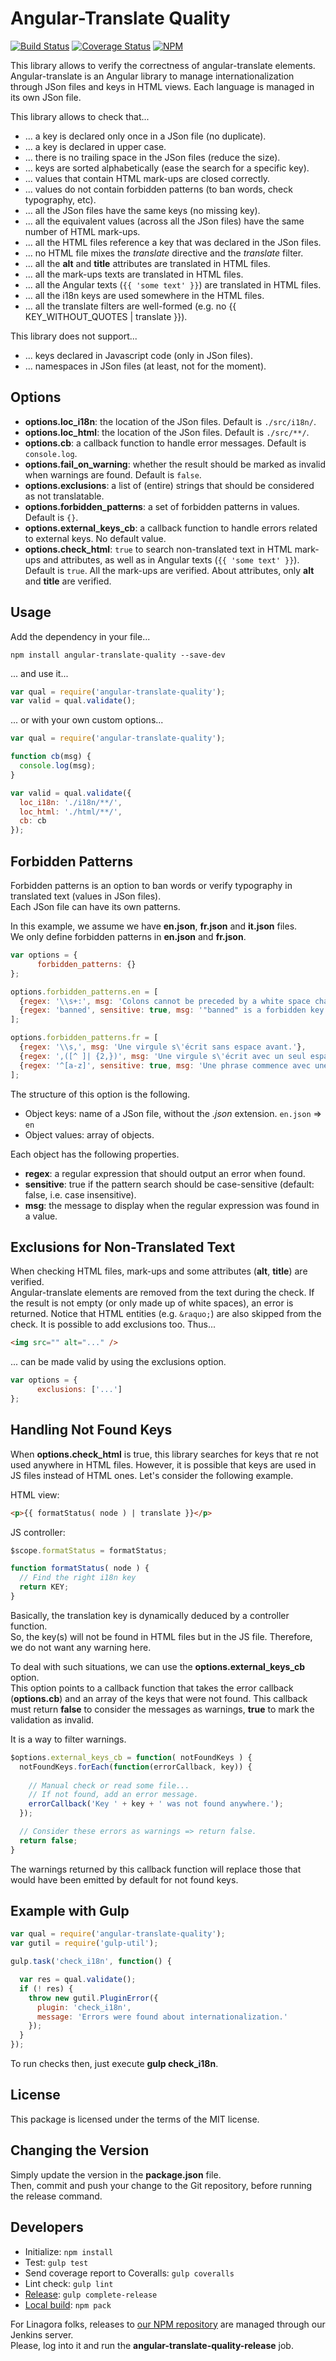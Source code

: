 # Angular-Translate Quality

[![Build Status](https://travis-ci.org/linagora/angular-translate-quality.svg?branch=master)](https://travis-ci.org/linagora/angular-translate-quality)
[![Coverage Status](https://coveralls.io/repos/github/linagora/angular-translate-quality/badge.svg?branch=master)](https://coveralls.io/github/linagora/angular-translate-quality?branch=master)
[![NPM](https://img.shields.io/badge/download-NPM-blue.svg)](https://www.npmjs.com/package/angular-translate-quality)

This library allows to verify the correctness of angular-translate elements.  
Angular-translate is an Angular library to manage internationalization through JSon
files and keys in HTML views. Each language is managed in its own JSon file.

This library allows to check that...

* ... a key is declared only once in a JSon file (no duplicate).
* ... a key is declared in upper case.
* ... there is no trailing space in the JSon files (reduce the size).
* ... keys are sorted alphabetically (ease the search for a specific key).
* ... values that contain HTML mark-ups are closed correctly.
* ... values do not contain forbidden patterns (to ban words, check typography, etc).
* ... all the JSon files have the same keys (no missing key).
* ... all the equivalent values (across all the JSon files) have the same number of HTML mark-ups.
* ... all the HTML files reference a key that was declared in the JSon files.
* ... no HTML file mixes the *translate* directive and the *translate* filter.
* ... all the **alt** and **title** attributes are translated in HTML files.
* ... all the mark-ups texts are translated in HTML files.
* ... all the Angular texts (`{{ 'some text' }}`) are translated in HTML files.
* ... all the i18n keys are used somewhere in the HTML files.
* ... all the translate filters are well-formed (e.g. no {{ KEY_WITHOUT_QUOTES | translate }}).

This library does not support...

* ... keys declared in Javascript code (only in JSon files).
* ... namespaces in JSon files (at least, not for the moment).


## Options

* **options.loc_i18n**: the location of the JSon files. Default is `./src/i18n/`.
* **options.loc_html**: the location of the JSon files. Default is `./src/**/`.
* **options.cb**: a callback function to handle error messages. Default is `console.log`.
* **options.fail_on_warning**: whether the result should be marked as invalid when warnings are found. Default is `false`.
* **options.exclusions**: a list of (entire) strings that should be considered as not translatable.
* **options.forbidden_patterns**: a set of forbidden patterns in values. Default is `{}`.
* **options.external_keys_cb**: a callback function to handle errors related to external keys. No default value.
* **options.check_html**: `true` to search non-translated text in HTML mark-ups and attributes, 
as well as in Angular texts (`{{ 'some text' }}`). Default is `true`. All the mark-ups are verified.
About attributes, only **alt** and **title** are verified.


## Usage

Add the dependency in your file...

```
npm install angular-translate-quality --save-dev
```

... and use it...

```js
var qual = require('angular-translate-quality');
var valid = qual.validate();
```

... or with your own custom options...

```js
var qual = require('angular-translate-quality');

function cb(msg) {
  console.log(msg);
}

var valid = qual.validate({
  loc_i18n: './i18n/**/',
  loc_html: './html/**/',
  cb: cb
});
```


## Forbidden Patterns

Forbidden patterns is an option to ban words or verify typography in translated text (values in JSon files).  
Each JSon file can have its own patterns.

In this example, we assume we have **en.json**, **fr.json** and **it.json** files.  
We only define forbidden patterns in **en.json** and **fr.json**.

```js
var options = {
      forbidden_patterns: {} 
};

options.forbidden_patterns.en = [
  {regex: '\\s+:', msg: 'Colons cannot be preceded by a white space character.'},
  {regex: 'banned', sensitive: true, msg: '"banned" is a forbidden key word.'}
];

options.forbidden_patterns.fr = [
  {regex: '\\s,', msg: 'Une virgule s\'écrit sans espace avant.'},
  {regex: ',([^ ]| {2,})', msg: 'Une virgule s\'écrit avec un seul espace après.'},
  {regex: '^[a-z]', sensitive: true, msg: 'Une phrase commence avec une majuscule.'}
];
```

The structure of this option is the following.

* Object keys: name of a JSon file, without the *.json* extension. `en.json` => `en`
* Object values: array of objects.

Each object has the following properties.

* **regex**: a regular expression that should output an error when found.
* **sensitive**: true if the pattern search should be case-sensitive (default: false, i.e. case insensitive).
* **msg**: the message to display when the regular expression was found in a value.


## Exclusions for Non-Translated Text

When checking HTML files, mark-ups and some attributes (**alt**, **title**) are verified.  
Angular-translate elements are removed from the text during the check. If the result is not empty
(or only made up of white spaces), an error is returned. Notice that HTML entities (e.g. `&raquo;`) are
also skipped from the check. It is possible to add exclusions too. Thus...

```html
<img src="" alt="..." />
```

... can be made valid by using the exclusions option.

```js
var options = {
      exclusions: ['...'] 
};
```


## Handling Not Found Keys

When **options.check_html** is true, this library searches for keys that re not used anywhere in HTML files.
However, it is possible that keys are used in JS files instead of HTML ones. Let's consider the following example.

HTML view:

```html
<p>{{ formatStatus( node ) | translate }}</p>
```

JS controller:

```js
$scope.formatStatus = formatStatus;

function formatStatus( node ) {
  // Find the right i18n key
  return KEY;
}
```

Basically, the translation key is dynamically deduced by a controller function.  
So, the key(s) will not be found in HTML files but in the JS file. Therefore, we do not want any warning here.

To deal with such situations, we can use the **options.external_keys_cb** option.  
This option points to a callback function that takes the error callback (**options.cb**) and an array of the keys that
were not found. This callback must return **false** to consider the messages as warnings, **true** to mark the validation as invalid.

It is a way to filter warnings.

```js
$options.external_keys_cb = function( notFoundKeys ) {
  notFoundKeys.forEach(function(errorCallback, key)) {
    
    // Manual check or read some file...
    // If not found, add an error message.
    errorCallback('Key ' + key + ' was not found anywhere.');
  });

  // Consider these errors as warnings => return false.
  return false;
}
```

The warnings returned by this callback function will replace those that would have been emitted by default for
not found keys.


## Example with Gulp

```js
var qual = require('angular-translate-quality');
var gutil = require('gulp-util');

gulp.task('check_i18n', function() {

  var res = qual.validate();
  if (! res) {
    throw new gutil.PluginError({
      plugin: 'check_i18n',
      message: 'Errors were found about internationalization.'
    });
  }
});
```

To run checks then, just execute **gulp check_i18n**.


## License

This package is licensed under the terms of the MIT license.


## Changing the Version

Simply update the version in the **package.json** file.  
Then, commit and push your change to the Git repository, before running the release command.


## Developers

* Initialize: `npm install`
* Test: `gulp test`
* Send coverage report to Coveralls: `gulp coveralls` 
* Lint check: `gulp lint`
* [Release](https://www.npmjs.com/~linagora): `gulp complete-release`
* [Local build](http://podefr.tumblr.com/post/30488475488/locally-test-your-npm-modules-without-publishing): `npm pack`

For Linagora folks, releases to [our NPM repository](https://www.npmjs.com/~linagora) are managed through our Jenkins server.  
Please, log into it and run the **angular-translate-quality-release** job.

